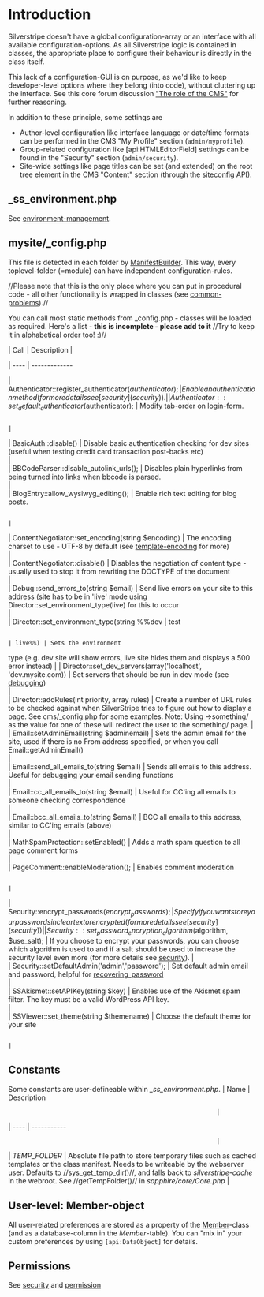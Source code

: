 # Introduction

Silverstripe doesn't have a global configuration-array or an interface with all available configuration-options. As all
Silverstripe logic is contained in classes, the appropriate place to configure their behaviour is directly in the class
itself. 

This lack of a configuration-GUI is on purpose, as we'd like to keep developer-level options where they belong (into
code), without cluttering up the interface. See this core forum discussion ["The role of the
CMS"](http://www.silverstripe.com/core-team-discussion/flat/2723) for further reasoning.

In addition to these principle, some settings are 
 * Author-level configuration like interface language or date/time formats can be performed in the CMS "My Profile" section (`admin/myprofile`). 
 * Group-related configuration like [api:HTMLEditorField] settings can be found in the "Security" section (`admin/security`).
 * Site-wide settings like page titles can be set (and extended) on the root tree element in the CMS "Content" section (through the [siteconfig](../reference/siteconfig) API).

## _ss_environment.php

See [environment-management](environment-management).

## mysite/_config.php

This file is detected in each folder by [ManifestBuilder](ManifestBuilder). This way, every toplevel-folder (=module)
can have independent configuration-rules.

//Please note that this is the only place where you can put in procedural code - all other functionality is wrapped in
classes (see [common-problems](common-problems)).//

You can call most static methods from _config.php - classes will be loaded as required. Here's a list - **this is
incomplete - please add to it** //Try to keep it in alphabetical order too! :)//

 | Call                                                                | Description |                                  
                                                                                                                        
                                                                                   
 | ----                                                                | -------------                                  
                                                                                                                        
                                                                                   
 | Authenticator::register_authenticator($authenticator);              | Enable an authentication method (for more
details see [security](security)).                                                                                      
                                                                                          |        
 | Authenticator::set_default_authenticator($authenticator);           | Modify tab-order on login-form.                
                                                                                                                        
                                                                                    |        
 | BasicAuth::disable()                                                | Disable basic authentication checking for dev
sites (useful when testing credit card transaction post-backs etc)                                                      
                                                                                      |        
 | BBCodeParser::disable_autolink_urls();                              | Disables plain hyperlinks from being turned
into links when bbcode is parsed.                                                                                       
                                                                                        |        
 | BlogEntry::allow_wysiwyg_editing();                                 | Enable rich text editing for blog posts.       
                                                                                                                        
                                                                                    |        
 | ContentNegotiator::set_encoding(string $encoding)                   | The encoding charset to use - UTF-8 by default
(see [template-encoding](template-encoding) for more)                                                                   
                                                                                     |        
 | ContentNegotiator::disable()                                        | Disables the negotiation of content type -
usually used to stop it from rewriting the DOCTYPE of the document                                                      
                                                                                         |        
 | Debug::send_errors_to(string $email)                                | Send live errors on your site to this address
(site has to be in 'live' mode using Director::set_environment_type(live) for this to occur                             
                                                                                      |        
 | Director::set_environment_type(string %%dev                         | test                                           
                                                                                                                        
                                                                                    | live%%) | Sets the environment
type (e.g. dev site will show errors, live site hides them and displays a 500 error instead) | 
 | Director::set_dev_servers(array('localhost', 'dev.mysite.com))      | Set servers that should be run in dev mode (see
[debugging](debugging))                                                                                                 
                                                                                    |        
 | Director::addRules(int priority, array rules)                       | Create a number of URL rules to be checked
against when SilverStripe tries to figure out how to display a page. See cms/_config.php for some examples. Note: Using
->something/ as the value for one of these will redirect the user to the something/ page. |        
 | Email::setAdminEmail(string $adminemail)                            | Sets the admin email for the site, used if
there is no From address specified, or when you call Email::getAdminEmail()                                             
                                                                                         |        
 | Email::send_all_emails_to(string $email)                            | Sends all emails to this address. Useful for
debugging your email sending functions                                                                                  
                                                                                       |        
 | Email::cc_all_emails_to(string $email)                              | Useful for CC'ing all emails to someone
checking correspondence                                                                                                 
                                                                                            |        
 | Email::bcc_all_emails_to(string $email)                             | BCC all emails to this address, similar to
CC'ing emails (above)                                                                                                   
                                                                                         |        
 | MathSpamProtection::setEnabled()                                    | Adds a math spam question to all page comment
forms                                                                                                                   
                                                                                      |        
 | PageComment::enableModeration();                                    | Enables comment moderation                     
                                                                                                                        
                                                                                    |        
 | Security::encrypt_passwords($encrypt_passwords);                    | Specify if you want store your passwords in
clear text or encrypted (for more details see [security](security))                                                     
                                                                                        |        
 | Security::set_password_encryption_algorithm($algorithm, $use_salt); | If you choose to encrypt your passwords, you
can choose which algorithm is used to and if a salt should be used to increase the security level even more (for more
details see [security](security)).                                                        |        
 | Security::setDefaultAdmin('admin','password');                      | Set default admin email and password, helpful
for [recovering_password](recovering_password)                                                                          
                                                                                      |        
 | SSAkismet::setAPIKey(string $key)                                   | Enables use of the Akismet spam filter. The key
must be a valid WordPress API key.                                                                                      
                                                                                    |        
 | SSViewer::set_theme(string $themename)                              | Choose the default theme for your site         
                                                                                                                        
                                                                                    |        
## Constants

Some constants are user-defineable within *_ss_environment.php*.
 | Name            | Description                                                                                        
                                                                                                                        
                                                               | 
 | ----            | -----------                                                                                        
                                                                                                                        
                                                               | 
 | *TEMP_FOLDER* | Absolute file path to store temporary files such as cached templates or the class manifest. Needs to
be writeable by the webserver user. Defaults to //sys_get_temp_dir()//, and falls back to *silverstripe-cache* in the
webroot. See //getTempFolder()// in *sapphire/core/Core.php* | 

## User-level: Member-object

All user-related preferences are stored as a property of the [Member](Member)-class (and as a database-column in the
*Member*-table). You can "mix in" your custom preferences by using `[api:DataObject]` for details.

## Permissions

See [security](security) and [permission](permission)

